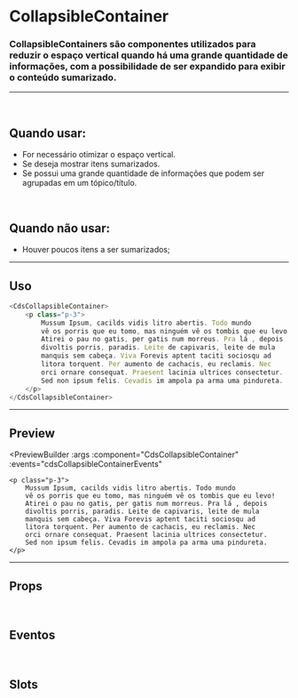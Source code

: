 # CollapsibleContainer

### CollapsibleContainers são componentes utilizados para reduzir o espaço vertical quando há uma grande quantidade de informações, com a possibilidade de ser expandido para exibir o conteúdo sumarizado.
---
<br>

## Quando usar:
- For necessário otimizar o espaço vertical.
- Se deseja mostrar itens sumarizados.
- Se possui uma grande quantidade de informações que podem ser agrupadas em um tópico/título.

<br>

## Quando não usar:
- Houver poucos itens a ser sumarizados;

---

## Uso

```js
<CdsCollapsibleContainer>
	<p class="p-3">
		Mussum Ipsum, cacilds vidis litro abertis. Todo mundo
		vê os porris que eu tomo, mas ninguém vê os tombis que eu levo!
		Atirei o pau no gatis, per gatis num morreus. Pra lá , depois
		divoltis porris, paradis. Leite de capivaris, leite de mula
		manquis sem cabeça. Viva Forevis aptent taciti sociosqu ad
		litora torquent. Per aumento de cachacis, eu reclamis. Nec
		orci ornare consequat. Praesent lacinia ultrices consectetur.
		Sed non ipsum felis. Cevadis im ampola pa arma uma pindureta.
	</p>
</CdsCollapsibleContainer>
```

---

## Preview

<PreviewBuilder
	:args
	:component="CdsCollapsibleContainer"
	:events="cdsCollapsibleContainerEvents"
>
	<p class="p-3">
		Mussum Ipsum, cacilds vidis litro abertis. Todo mundo
		vê os porris que eu tomo, mas ninguém vê os tombis que eu levo!
		Atirei o pau no gatis, per gatis num morreus. Pra lá , depois
		divoltis porris, paradis. Leite de capivaris, leite de mula
		manquis sem cabeça. Viva Forevis aptent taciti sociosqu ad
		litora torquent. Per aumento de cachacis, eu reclamis. Nec
		orci ornare consequat. Praesent lacinia ultrices consectetur.
		Sed non ipsum felis. Cevadis im ampola pa arma uma pindureta.
	</p>
</PreviewBuilder>

---

## Props

<APITable
	name="CollapsibleContainer"
	section="props"
/>
<br>

## Eventos

<APITable
	name="CollapsibleContainer"
	section="events"
/>
<br>

## Slots

<APITable
	name="CollapsibleContainer"
	section="slots"
/>

<script setup>
import { ref } from 'vue';
import CdsCollapsibleContainer from '@/components/CollapsibleContainer.vue';

const cdsCollapsibleContainerEvents = [
	'update:model-value'
];

const args = ref({});
</script>
